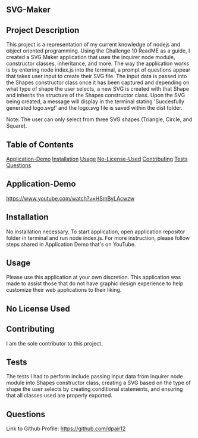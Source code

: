 ## SVG-Maker

## Project Description

This project is a representation of my current knowledge of nodejs and object oriented programming. Using the Challenge 10 ReadME as a guide, I created a SVG Maker application that uses the inquirer node module, constructor classes, inheritance, and more. The way the application works is by entering node index.js into the terminal, a prompt of questions appear that takes user input to create their SVG file.  The input data is passed into the Shapes constructor class once it has been captured and depending on what type of shape the user selects, a new SVG is created with that Shape and inherits the structure of the Shapes constructor class. Upon the SVG being created, a message will display in the terminal stating 'Succesfully generated logo.svg!' and the logo.svg file is saved within the dist folder. 

Note: The user can only select from three SVG shapes (Triangle, Circle, and Square).

## Table of Contents

[Application-Demo](#Application-Demo)
[Installation](#Installation)
[Usage](#Usage)
[No-License-Used](#No-License-Used)
[Contributing](#Contributing)
[Tests](#Tests)
[Questions](#Questions)


## Application-Demo

https://www.youtube.com/watch?v=HSmBvLAcwzw

## Installation

No installation necessary. To start application, open application repositor folder in terminal and run node index.js. For more instruction, please follow steps shared in Application Demo that's on YouTube.

## Usage

Please use this application at your own discretion. This application was made to assist those that do not have graphic design experience to help customize their web applications to their liking. 

## No License Used

## Contributing

I am the sole contributor to this project.

## Tests

The tests I had to perform include passing input data from inquirer node module into Shapes constructor class, creating a SVG based on the type of shape the user selects by creating conditional statements, and ensuring that all classes used are properly exported.

## Questions

Link to Github Profile: https://github.com/dpair12

